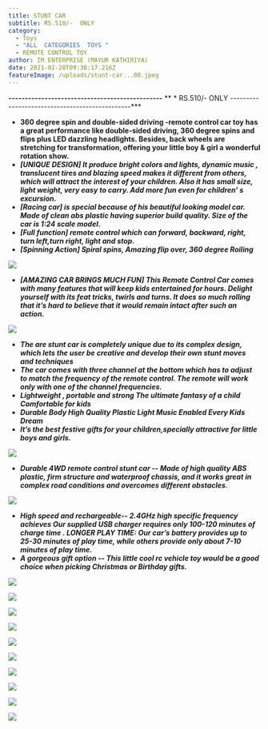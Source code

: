 ```yaml
---
title: STUNT CAR
subtitle: RS.510/-  ONLY
category:
  - Toys
  - "ALL  CATEGORIES  TOYS "
  - REMOTE CONTROL TOY
author: IM ENTERPRISE (MAYUR KATHIRIYA)
date: 2021-02-28T09:38:17.216Z
featureImage: /uploads/stunt-car...08.jpeg
---
```





***\-----------------------------------------------***     **  * RS.510/-  ONLY  -----------------------------------------------***

* **360 degree spin and double-sided driving -remote control car toy has a great performance like double-sided driving, 360 degree spins and flips plus LED dazzling headlights. Besides, back wheels are stretching for transformation, offering your little boy & girl a wonderful rotation show.**
* ***\[UNIQUE DESIGN] It produce bright colors and lights, dynamic music , translucent tires and blazing speed makes it different from others, which will attract the interest of your children. Also it has small size, light weight, very easy to carry. Add more fun even for children’ s excursion.***
* ***\[Racing car] is special because of his beautiful looking model car. Made of clean abs plastic having superior build quality. Size of the car is 1:24 scale model.***
* ***\[Full function] remote control which can forward, backward, right, turn left,turn right, light and stop.***
* ***\[Spinning Action] Spiral spins, Amazing flip over, 360 degree Roiling***

![](/uploads/stunt-car...08.jpeg)

* ***\[AMAZING CAR BRINGS MUCH FUN] This Remote Control Car comes with many features that will keep kids entertained for hours. Delight yourself with its feat tricks, twirls and turns. It does so much rolling that it’s hard to believe that it would remain intact after such an action.***

![](/uploads/stunt-car...01.jpg)

* ***The are stunt car is completely unique due to its complex design, which lets the user be creative and develop their own stunt moves and techniques***
* ***The car comes with three channel at the bottom which has to adjust to match the frequency of the remote control. The remote will work only with one of the channel frequencies.***
* ***Lightweight , portable and strong The ultimate fantasy of a child Comfortable for kids***
* ***Durable Body High Quality Plastic Light Music Enabled Every Kids Dream***
* ***It’s the best festive gifts for your children,specially attractive for little boys and girls.***

![](/uploads/stunt-car...02.jpg)

* ***Durable 4WD remote control stunt car -- Made of high quality ABS plastic, firm structure and waterproof chassis, and it works great in complex road conditions and overcomes different obstacles.***

![](/uploads/stunt-car...03.jpg)

* ***High speed and rechargeable-- 2.4GHz high specific frequency achieves Our supplied USB charger requires only 100-120 minutes of charge time . LONGER PLAY TIME: Our car’s battery provides up to 25-30 minutes of play time, while others provide only about 7-10 minutes of play time.***
* ***A gorgeous gift option -- This little cool rc vehicle toy would be a good choice when picking Christmas or Birthday gifts.***

![](/uploads/stunt-car...05.jpg)

![](/uploads/stunt-car...06.jpg)

![](/uploads/stunt-car...07.jpg)

![](/uploads/stunt-car...09.jpeg)

![](/uploads/stunt-car...10.jpeg)

![](/uploads/stunt-car...11.jpeg)

![](/uploads/stunt-car...12.jpg)

![](/uploads/stunt-car...013.jpeg)

![](/uploads/stunt-car...14.jpg)

![](/uploads/stunt-car...15.jpeg)